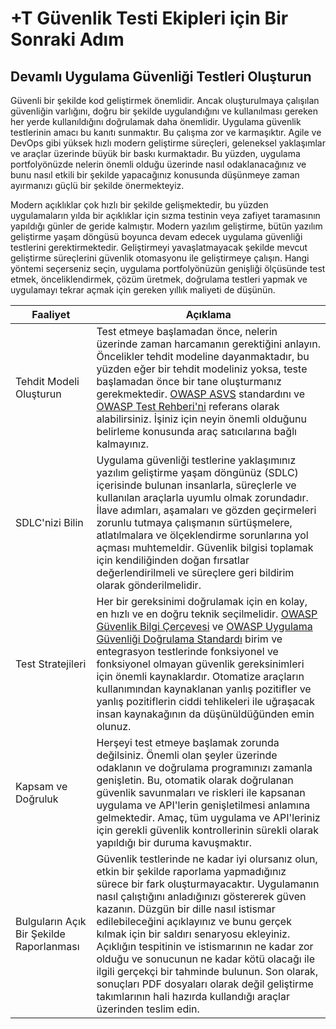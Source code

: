 # +T Güvenlik Testi Ekipleri için Bir Sonraki Adım

## Devamlı Uygulama Güvenliği Testleri Oluşturun

Güvenli bir şekilde kod geliştirmek önemlidir. Ancak oluşturulmaya çalışılan güvenliğin varlığını, doğru bir şekilde uygulandığını ve kullanılması gereken her yerde kullanıldığını doğrulamak daha önemlidir. Uygulama güvenlik testlerinin amacı bu kanıtı sunmaktır. Bu çalışma zor ve karmaşıktır. Agile ve DevOps gibi yüksek hızlı modern geliştirme süreçleri, geleneksel yaklaşımlar ve araçlar üzerinde büyük bir baskı kurmaktadır. Bu yüzden, uygulama portfolyönüzde nelerin önemli olduğu üzerinde nasıl odaklanacağınız ve bunu nasıl etkili bir şekilde yapacağınız konusunda düşünmeye zaman ayırmanızı güçlü bir şekilde önermekteyiz.

Modern açıklıklar çok hızlı bir şekilde gelişmektedir, bu yüzden uygulamaların yılda bir açıklıklar için sızma testinin veya zafiyet taramasının yapıldığı günler de geride kalmıştır. Modern yazılım geliştirme, bütün yazılım geliştirme yaşam döngüsü boyunca devam edecek uygulama güvenliği testlerini gerektirmektedir. Geliştirmeyi yavaşlatmayacak şekilde mevcut geliştirme süreçlerini güvenlik otomasyonu ile geliştirmeye çalışın. Hangi yöntemi seçerseniz seçin, uygulama portfolyönüzün genişliği ölçüsünde test etmek, önceliklendirmek, çözüm üretmek, doğrulama testleri yapmak ve uygulamayı tekrar açmak için gereken yıllık maliyeti de düşünün.

| Faaliyet | Açıklama |
| --- | --- |
| Tehdit Modeli Oluşturun | Test etmeye başlamadan önce, nelerin üzerinde zaman harcamanın gerektiğini anlayın. Öncelikler tehdit modeline dayanmaktadır, bu yüzden eğer bir tehdit modeliniz yoksa, teste başlamadan önce bir tane oluşturmanız gerekmektedir. [OWASP ASVS](https://owasp.org/www-project-application-security-verification-standard/) standardını ve [OWASP Test Rehberi'ni](https://owasp.org/www-project-web-security-testing-guide/) referans olarak alabilirsiniz. İşiniz için neyin önemli olduğunu belirleme konusunda araç satıcılarına bağlı kalmayınız. |
| SDLC'nizi Bilin | Uygulama güvenliği testlerine yaklaşımınız yazılım geliştirme yaşam döngünüz (SDLC) içerisinde bulunan insanlarla, süreçlerle ve kullanılan araçlarla uyumlu olmak zorundadır. İlave adımları, aşamaları ve gözden geçirmeleri zorunlu tutmaya çalışmanın sürtüşmelere, atlatılmalara ve ölçeklendirme sorunlarına yol açması muhtemeldir. Güvenlik bilgisi toplamak için kendiliğinden doğan fırsatlar değerlendirilmeli ve süreçlere geri bildirim olarak gönderilmelidir. |
| Test Stratejileri | Her bir gereksinimi doğrulamak için en kolay, en hızlı ve en doğru teknik seçilmelidir. [OWASP Güvenlik Bilgi Çerçevesi](https://owasp.org/www-project-security-knowledge-framework/) ve [OWASP Uygulama Güvenliği Doğrulama Standardı](https://owasp.org/www-project-application-security-verification-standard/) birim ve entegrasyon testlerinde fonksiyonel ve fonksiyonel olmayan güvenlik gereksinimleri için önemli kaynaklardır. Otomatize araçların kullanımından kaynaklanan yanlış pozitifler ve yanlış pozitiflerin ciddi tehlikeleri ile uğraşacak insan kaynakağının da düşünüldüğünden emin olunuz. |
| Kapsam ve Doğruluk | Herşeyi test etmeye başlamak zorunda değilsiniz. Önemli olan şeyler üzerinde odaklanın ve doğrulama programınızı zamanla genişletin. Bu, otomatik olarak doğrulanan güvenlik savunmaları ve riskleri ile kapsanan uygulama ve API'lerin genişletilmesi anlamına gelmektedir. Amaç, tüm uygulama ve API'leriniz için gerekli güvenlik kontrollerinin sürekli olarak yapıldığı bir duruma kavuşmaktır. |
| Bulguların Açık Bir Şekilde Raporlanması | Güvenlik testlerinde ne kadar iyi olursanız olun, etkin bir şekilde raporlama yapmadığınız sürece bir fark oluşturmayacaktır. Uygulamanın nasıl çalıştığını anladığınızı göstererek güven kazanın. Düzgün bir dille nasıl istismar edilebileceğini açıklayınız ve bunu gerçek kılmak için bir saldırı senaryosu ekleyiniz. Açıklığın tespitinin ve istismarının ne kadar zor olduğu ve sonucunun ne kadar kötü olacağı ile ilgili gerçekçi bir tahminde bulunun. Son olarak, sonuçları PDF dosyaları olarak değil geliştirme takımlarının hali hazırda kullandığı araçlar üzerinden teslim edin. |
